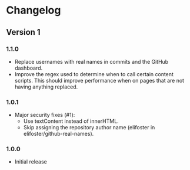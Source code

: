 # Changelog
## Version 1
### 1.1.0
* Replace usernames with real names in commits and the GitHub dashboard.
* Improve the regex used to determine when to call certain content scripts. This should improve performance when on pages that are not having anything replaced.

### 1.0.1
* Major security fixes (#1):
  * Use textContent instead of innerHTML.
  * Skip assigning the repository author name (elifoster in elifoster/github-real-names).

### 1.0.0
* Initial release
